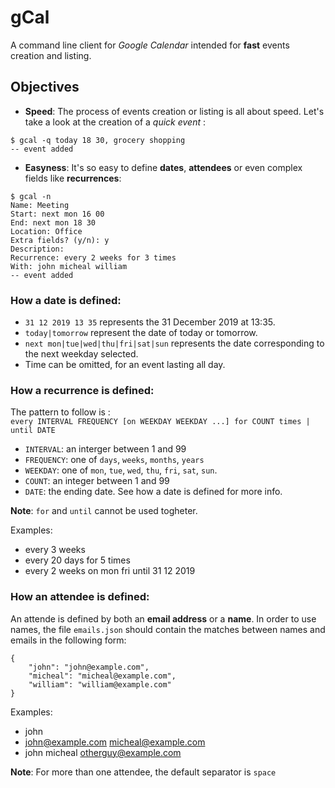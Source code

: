 # gCal
A command line client for _Google Calendar_ intended for __fast__ events creation and listing.

## Objectives
- __Speed__: The process of events creation or listing is all about speed. Let's take a look at the creation of a _quick event_ :
```
$ gcal -q today 18 30, grocery shopping
-- event added
```
- __Easyness__: It's so easy to define __dates__, __attendees__ or even complex fields like __recurrences__:
```
$ gcal -n
Name: Meeting
Start: next mon 16 00
End: next mon 18 30
Location: Office
Extra fields? (y/n): y
Description:
Recurrence: every 2 weeks for 3 times
With: john micheal william
-- event added
```
	
### How a __date__ is defined:
- `31 12 2019 13 35` represents the 31 December 2019 at 13:35.
- `today|tomorrow` represent the date of today or tomorrow.
- `next mon|tue|wed|thu|fri|sat|sun` represents the date corresponding to the next weekday selected.
- Time can be omitted, for an event lasting all day.


### How a __recurrence__ is defined:
The pattern to follow is : <br>
`every INTERVAL FREQUENCY [on WEEKDAY WEEKDAY ...] for COUNT times | until DATE`
- `INTERVAL`:  an interger between 1 and 99
- `FREQUENCY`: one of `days`,  `weeks`, `months`, `years`
- `WEEKDAY`: one of `mon`, `tue`, `wed`, `thu`, `fri`, `sat`, `sun`.
- `COUNT`: an integer between 1 and 99
- `DATE`: the ending date. See how a date is defined for more info.

__Note__: `for` and `until` cannot be used togheter.
	
Examples:
- every 3 weeks
- every 20 days for 5 times
- every 2 weeks on mon fri until 31 12 2019

### How an __attendee__ is defined:
An attende is defined by both an __email address__ or a __name__.
In order to use names, the file `emails.json` should contain the matches between names and emails in the following form:
```
{
	"john": "john@example.com",
	"micheal": "micheal@example.com",
	"william": "william@example.com"
}	
```
Examples:
- john
- john@example.com micheal@example.com
- john micheal otherguy@example.com

__Note__: For more than one attendee, the default separator is `space`
	

